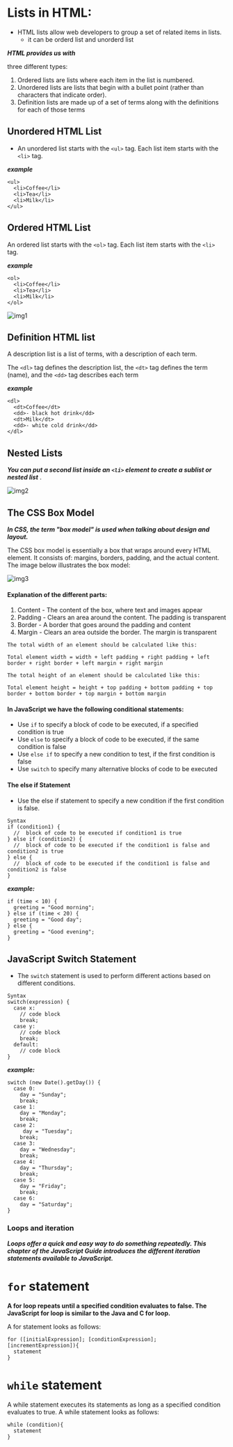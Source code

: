 # Lists in HTML:
  -  HTML lists allow web developers to group a set of related items in lists.
      - it can be orderd list and unorderd list

***HTML provides us with*** 

three different types:  
1. Ordered lists are lists where each item in the list is numbered.  
2.  Unordered lists are lists that begin with a bullet point (rather than characters that indicate order).  
3. Definition lists are made up of a set of terms along with the definitions for each of those terms


## Unordered HTML List
  - An unordered list starts with the ```<ul>``` tag. Each list item starts with the ```<li>``` tag.

***example***
```
<ul>
  <li>Coffee</li>
  <li>Tea</li>
  <li>Milk</li>
</ul>
```

## Ordered HTML List
An ordered list starts with the ```<ol>``` tag. Each list item starts with the ```<li>``` tag.

***example***
```
<ol>
  <li>Coffee</li>
  <li>Tea</li>
  <li>Milk</li>
</ol>
```

![img1](https://1.bp.blogspot.com/-jkZpsCmoUfU/WAq_KAf-Z-I/AAAAAAAAAKo/w0ORkPtoQNgHsQoXZKOcxpiVAqGD0YXMACLcB/s1600/Screen%2BShot%2B035.JPG)

## Definition HTML list

A description list is a list of terms, with a description of each term.

The ```<dl>``` tag defines the description list, the ```<dt>``` tag defines the term (name), and the ```<dd>``` tag describes each term

***example***
```
<dl>
  <dt>Coffee</dt>
  <dd>- black hot drink</dd>
  <dt>Milk</dt>
  <dd>- white cold drink</dd>
</dl>
```

## Nested Lists
***You can put a second list inside an ```<li>``` element to create a sublist or nested list*** .


![img2](https://i.stack.imgur.com/bjuI6.png)


## The CSS Box Model
***In CSS, the term "box model" is used when talking about design and layout.***

The CSS box model is essentially a box that wraps around every HTML element. It consists of: margins, borders, padding, and the actual content. The image below illustrates the box model:

![img3](https://th.bing.com/th/id/R.12876a3bab347d0d07b4384ca35ecb83?rik=iRG1Bd7H7oxX1w&pid=ImgRaw)

#### Explanation of the different parts:

1. Content - The content of the box, where text and images appear
2. Padding - Clears an area around the content. The padding is transparent
3. Border - A border that goes around the padding and content
4. Margin - Clears an area outside the border. The margin is transparent

```
The total width of an element should be calculated like this:

Total element width = width + left padding + right padding + left border + right border + left margin + right margin

The total height of an element should be calculated like this:

Total element height = height + top padding + bottom padding + top border + bottom border + top margin + bottom margin
```

#### In JavaScript we have the following conditional statements:

- Use ```if``` to specify a block of code to be executed, if a specified condition is true  
- Use ```else``` to specify a block of code to be executed, if the same condition is false  
- Use ```else if``` to specify a new condition to test, if the first condition is false  
- Use ```switch``` to specify many alternative blocks of code to be executed  


#### The else if Statement
   - Use the else if statement to specify a new condition if the first condition is false.

```
Syntax
if (condition1) {
  //  block of code to be executed if condition1 is true
} else if (condition2) {
  //  block of code to be executed if the condition1 is false and condition2 is true
} else {
  //  block of code to be executed if the condition1 is false and condition2 is false
}
```

***example:***
```
if (time < 10) {
  greeting = "Good morning";
} else if (time < 20) {
  greeting = "Good day";
} else {
  greeting = "Good evening";
}
```


## JavaScript Switch Statement
  - The ```switch``` statement is used to perform different actions based on different conditions.

```
Syntax
switch(expression) {
  case x:
    // code block
    break;
  case y:
    // code block
    break;
  default:
    // code block
}
```

***example:***

```
switch (new Date().getDay()) {
  case 0:
    day = "Sunday";
    break;
  case 1:
    day = "Monday";
    break;
  case 2:
     day = "Tuesday";
    break;
  case 3:
    day = "Wednesday";
    break;
  case 4:
    day = "Thursday";
    break;
  case 5:
    day = "Friday";
    break;
  case 6:
    day = "Saturday";
}
```


### Loops and iteration

***Loops offer a quick and easy way to do something repeatedly. This chapter of the JavaScript Guide introduces the different iteration statements available to JavaScript.***

# ```for``` statement
**A for loop repeats until a specified condition evaluates to false. The JavaScript for loop is similar to the Java and C for loop.**

A for statement looks as follows:

```
for ([initialExpression]; [conditionExpression]; [incrementExpression]){
  statement
}
```

# ```while```  statement
A while statement executes its statements as long as a specified condition evaluates to true. A while statement looks as follows:


```
while (condition){
  statement
}

```
